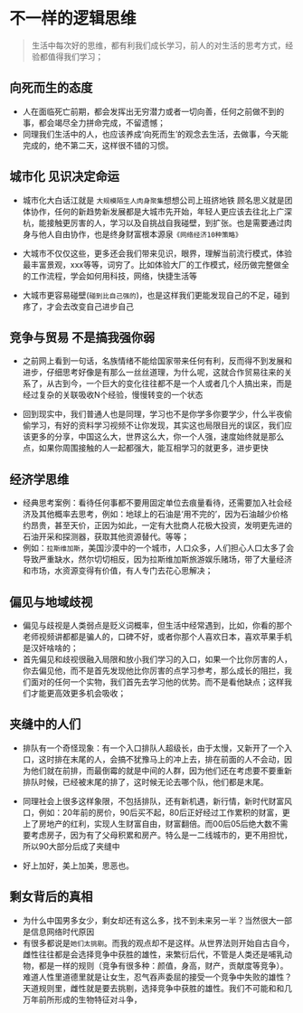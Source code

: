 # 不一样的逻辑思维

> 生活中每次好的思维，都有利我们成长学习，前人的对生活的思考方式，经验都值得我们学习；

## 向死而生的态度
- 人在面临死亡前期，都会发挥出无穷潜力或者一切向善，任何之前做不到的事，都会竭尽全力拼命完成，不留遗憾；
- 同理我们生活中的人，也应该养成‘向死而生’的观念去生活，去做事，今天能完成的，绝不第二天，这样很不错的习惯。

## 城市化 见识决定命运
- 城市化大白话江就是 ``大规模陌生人肉身聚集``想想公司上班挤地铁 顾名思义就是团体协作，任何的新趋势新发展都是大城市先开始，年轻人更应该去往北上广深杭，能接触更厉害的人，学习以及自挑战自我碰壁，到扩张。也是需要通过肉身与他人自由协作，也是终身财富根本源泉``《网络经济10种策略》``

- 大城市不仅仅这些，更多还会我们带来见识，眼界，理解当前流行模式，体验最丰富景观，xxx等等，词穷了。比如体验大厂的工作模式，经历做完整做全的工作流程，学会如何用科技，网络，快捷生活等

- 大城市更容易碰壁(``碰到比自己强的``)，也是这样我们更能发现自己的不足，碰到疼了，才会去改变自己进步自己

## 竞争与贸易 不是搞我强你弱
- 之前网上看到一句话，名族情绪不能给国家带来任何有利，反而得不到发展和进步，仔细思考好像是有那么一丝丝道理，为什么呢，这就合作贸易往来的关系了，从古到今，一个巨大的变化往往都不是一个人或者几个人搞出来，而是经过复杂的关联吸收N个经验，慢慢转变的一个状态

- 回到现实中，我们普通人也是同理，学习也不是你学多你要学少，什么半夜偷偷学习，有好的资料学习视频不让你发现，其实这也局限目光的误区，我们应该更多的分享，中国这么大，世界这么大，你一个人强，速度始终就是那么点，如果你周围接触的人一起都强大，能互相学习的就更多，进步更快

## 经济学思维
- 经典思考案例：看待任何事都不要用固定单位去痕量看待，还需要加入社会经济及其他概率去思考，例如：地球上的石油是‘用不完的’，因为石油越少价格约昂贵，甚至天价，正因为如此，一定有大批商人花极大投资，发明更先进的石油开采和探测器，获取其他资源替代。等等；
- 例如：``拉斯维加斯``，美国沙漠中的一个城市，人口众多，人们担心人口太多了会导致严重缺水，然尔切切相反，因为拉斯维加斯旅游娱乐赌场，带了大量经济和市场，水资源变得有价值，有人专门去花心思解决；

## 偏见与地域歧视
* 偏见与歧视是人类弱点是贬义词概率，但生活中经常遇到，比如，你看的那个老师视频讲都都是骗人的，口碑不好，或者你那个人喜欢日本，喜欢苹果手机是汉奸啥啥的；
* 首先偏见和歧视很融入局限和放小我们学习的入口，如果一个比你厉害的人，你去偏见他，而不是首先发现他比你厉害的点学习参考，那么成长的阻拦，我们面对的任何一个实物，我们首先去学习他的优势。而不是看他缺点；这样我们才能更高效更多机会吸收；

## 夹缝中的人们
* 排队有一个奇怪现象：有一个入口排队人超级长，由于太慢，又新开了一个入口，这时排在末尾的人，会搞不犹豫马上的冲上去，排在前面的人不会动，因为他们就在前排，而最倒霉的就是中间的人群，因为他们还在考虑要不要重新排队时候，已经被末尾的排了，这时候无论去哪个队，他们都是末尾。
- 同理社会上很多这样象限，不包括排队，还有新机遇，新行情，新时代财富风口，例如：20年前的房价，90后买不起，80后正好经过工作累积的财富，更上了房地产的红利，实现人生财富自由，财富翻倍。而00后05后绝大数不需要考虑房子，因为有了父母积累和房产。特么是一二线城市的，更不用担忧，所以90大部分后成了夹缝中

* 好上加好，美上加美，思恶也。

## 剩女背后的真相
* 为什么中国男多女少，剩女却还有这么多，找不到未来另一半？当然很大一部是信息网络时代原因
* 有很多都说是``她们太挑剔``。而我的观点却不是这样。从世界法则开始自古自今，雌性往往都是会选择竞争中获胜的雄性，来繁衍后代，不管是人类还是哺乳动物，都是一样的规则（竞争有很多种：颜值，身高，财产，贡献度等竞争）。难道人性里道德里就是让女生，忍气吞声委屈的接受一个竞争中失败的雄性？天道规则里，雌性就是要去挑剔，选择竞争中获胜的雄性。我们不可能和和几万年前所形成的生物特征对斗争，
